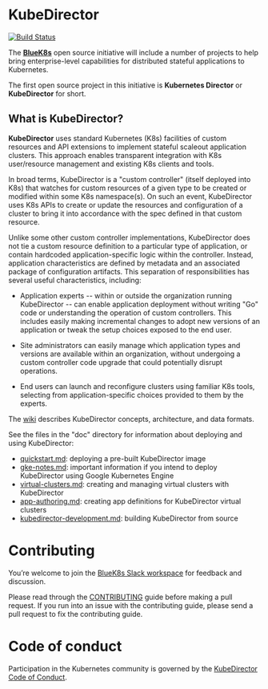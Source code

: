# KubeDirector

[![Build Status](https://travis-ci.com/bluek8s/kubedirector.svg?branch=master)](https://travis-ci.com/bluek8s/kubedirector)

The [**BlueK8s**](https://github.com/bluek8s) open source initiative will include a number of projects to help bring enterprise-level capabilities for distributed stateful applications to Kubernetes. 

The first open source project in this initiative is **Kubernetes Director** or **KubeDirector** for short.

## What is KubeDirector?

**KubeDirector** uses standard Kubernetes (K8s) facilities of custom resources and API extensions to implement stateful scaleout application clusters. This approach enables transparent integration with K8s user/resource management and existing K8s clients and tools.

In broad terms, KubeDirector is a "custom controller" (itself deployed into K8s) that watches for custom resources of a given type to be created or modified within some K8s namespace(s). On such an event, KubeDirector uses K8s APIs to create or update the resources and configuration of a cluster to bring it into accordance with the spec defined in that custom resource.

Unlike some other custom controller implementations, KubeDirector does not tie a custom resource definition to a particular type of application, or contain hardcoded application-specific logic within the controller. Instead, application characteristics are defined by metadata and an associated package of configuration artifacts. This separation of responsibilities has several useful characteristics, including:

* Application experts -- within or outside the organization running KubeDirector -- can enable application deployment without writing "Go" code or understanding the operation of custom controllers. This includes easily making incremental changes to adopt new versions of an application or tweak the setup choices exposed to the end user.

* Site administrators can easily manage which application types and versions are available within an organization, without undergoing a custom controller code upgrade that could potentially disrupt operations.

* End users can launch and reconfigure clusters using familiar K8s tools, selecting from application-specific choices provided to them by the experts.

The [wiki](https://github.com/bluek8s/kubedirector/wiki) describes KubeDirector concepts, architecture, and data formats.

See the files in the "doc" directory for information about deploying and using KubeDirector:
* [quickstart.md](doc/quickstart.md): deploying a pre-built KubeDirector image
* [gke-notes.md](doc/gke-notes.md): important information if you intend to deploy KubeDirector using Google Kubernetes Engine
* [virtual-clusters.md](doc/virtual-clusters.md): creating and managing virtual clusters with KubeDirector
* [app-authoring.md](doc/app-authoring.md): creating app definitions for KubeDirector virtual clusters
* [kubedirector-development.md](doc/kubedirector-development.md): building KubeDirector from source

# Contributing

You’re welcome to join the [BlueK8s Slack workspace](https://join.slack.com/t/bluek8s/shared_invite/enQtNTkyNzYxODk3ODQ1LWFlODExOWM0OTJlZjU0NDUyNjY5MTBjMzQzMTU1M2Y2N2Q4NTMzZTg1NTM1OTAzMzg2NDdlOTc1YTY0YTE4MjU) for feedback and discussion.

Please read through the [CONTRIBUTING](CONTRIBUTING.md) guide before making a pull request. If you run into an issue with the contributing guide, please send a pull request to fix the contributing guide.

# Code of conduct

Participation in the Kubernetes community is governed by the [KubeDirector Code of Conduct](CODE_OF_CONDUCT.md).
